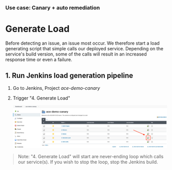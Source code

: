 ### Use case: Canary + auto remediation

# Generate Load

Before detecting an issue, an issue most occur. We therefore start a load generating script that simple calls our deployed service. Depending on the service's build version, some of the calls will result in an increased response time or even a failure.

## 1. Run Jenkins load generation pipeline

1. Go to Jenkins, Project *ace-demo-canary*
2. Trigger "4. Generate Load"

    ![jenkins_pipeline_load](../assets/images/jenkins_pipeline_load.png)

> Note: "4. Generate Load" will start are never-ending loop which calls our service(s). If you wish to stop the loop, stop the Jenkins build.

